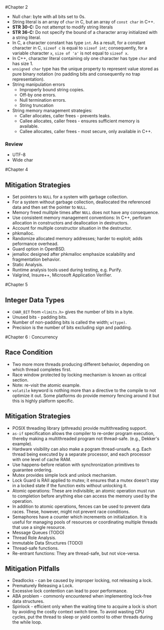 #Chapter 2
* Null char: byte with all bits set to 0s.
* String literal is an array of ```char``` in C, but an array of ```const char``` in C++.
* **STR 30-C:** Do not attempt to modify string literals
* **STR 36-C:** Do not specify the bound of a character array initialized with a string literal.
* In C, a character constant has type ```int```. As a result, for a constant character in C, ```sizeof c``` is equal to ```sizeof int```; consequently, for a variable character ```x```, ```size of 'a'``` is not equal to ```sizeof x```.
* In C++, character literal containing oly one character has type ```char``` and has size 1.
* ```unsigned char``` type has the unique property to represent value stored as pure binary notation (no padding bits and consequently no trap representation).
* String manipulation errors
    + Improperly bound string copies.
    + Off-by one errors.
    + Null termination errors.
    + String truncation
* String memory management strategies:
    + Caller allocates, caller frees - prevents leaks.
    + Callee allocates, caller frees - ensures sufficient memory is available.
    + Callee allocates, caller frees - most secure, only available in C++.

### Review
* UTF-8
* Wide char

#Chapter 4
## Mitigation Strategies
* Set pointers to ```NULL``` for a system with garbage collection.
* For a system without garbage collection, deallocated the referenced data and then set the pointer to ```NULL```.
* Memory freed mulitple times after ```NULL``` does not have any consequence.
* Use consistent memory management conventions: In C++, perforam allocation in constructors and deallocation in destructors.
* Account for multiple constructor situation in the destructor.
* phkmalloc.
* Randomize allocated memory addresses; harder to exploit; adds peformance overhead.
* Guard option in OpenBSD.
* jemalloc designed after phkmalloc emphasize scalability and fragmentation behavior.
* Static Analysis.
* Runtime analysis tools used during testing, e.g. Purify.
* Valgrind, Insure++, Microsoft Application Verifier.

#Chapter 5
## Integer Data Types
* ```CHAR_BIT``` from ```<limits.h>``` gives the number of bits in a byte.
* Unused bits - padding bits.
* Number of non-padding bits is called the width; ```w(type)```.
* Precision is the number of bits excluding sign and padding.

#Chapter 6 : Concurrency
## Race Condition
* Two more more threads producing different behavior, depending on which thread completes first.
* Race window protected by locking mechanism is known as critical section.
* Note: re-visit the atomic example.
* ```volatile``` keyword is nothing more than a directive to the compile to not optimize it out. Some platforms do provide memory fencing around it but this is highly platform specific.
## Mitigation Strategies
* POSIX threading library (pthreads) provide multithreading support.
* ```as-if``` specification allows the compiler to re-order program execution, thereby making a multithreaded program not thread-safe. (e.g., Dekker's example).
* Hardware visibility can also make a pogram thread-unsafe. e.g. Each thread being executed by a separate processor, and each processor with one level of cache RAM.
* Use happens-before relation with synchronization primitives to guarantee ordering.
* Mutex provides simple lock and unlock mechanism.
* Lock Guard is RAII applied to mutex; it ensures that a mutex doesn't stay in a locked state if the function exits without unlocking it.
* Atomic operations: These are indivisible; an atomic operation must run to completion before anything else can access the memory used by the operation.
* In addition to atomic operations, fences can be used to prevent data races. These, however, might not prevent race conditions.
* Semaphores have a counter which increments on initialization. It is useful for managing pools of resources or coordinating multiple threads that use a single resource.
* Message Queues (TODO)
* Thread Role Analysis.
* Immutable Data Structures (TODO)
* Thread-safe functions.
* Re-entrant functions: They are thread-safe, but not vice-versa.
## Mitigation Pitfalls
* Deadlocks - can be caused by improper locking, not releasing a lock.
* Prematurely Releasing a Lock.
* Excessive lock contention can lead to poor performance.
* ABA problem - commonly encountered when implementing lock-free data structures.
* Spinlock - efficient only when the waiting time to acquire a lock is short by avoiding the costly context switch time. To avoid wasting CPU cycles, put the thread to sleep or yield control to other threads during the while loop.
